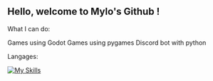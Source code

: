 ## Hello, welcome to Mylo's Github !

What I can do:

Games using Godot
Games using pygames
Discord bot with python


Langages:

[![My Skills](https://skillicons.dev/icons?i=python,c,java)](https://skillicons.dev)


<!--
**MyloRaccoon/MyloRaccoon** is a ✨ _special_ ✨ repository because its `README.md` (this file) appears on your GitHub profile.

Here are some ideas to get you started:

- 🔭 I’m currently working on ...
- 🌱 I’m currently learning ...
- 👯 I’m looking to collaborate on ...
- 🤔 I’m looking for help with ...
- 💬 Ask me about ...
- 📫 How to reach me: ...
- 😄 Pronouns: ...
- ⚡ Fun fact: ...
-->
